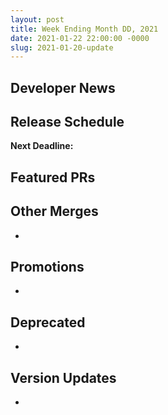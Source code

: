 ```yaml
---
layout: post
title: Week Ending Month DD, 2021
date: 2021-01-22 22:00:00 -0000
slug: 2021-01-20-update
---
```


## Developer News


## Release Schedule

**Next Deadline:**


## Featured PRs


## Other Merges

*

## Promotions

*

## Deprecated

*

## Version Updates

*
